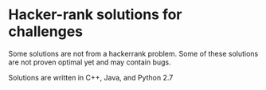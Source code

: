 # Hacker-rank solutions for challenges
Some solutions are not from a hackerrank problem.
Some of these solutions are not proven optimal yet and may contain bugs.

Solutions are written in C++, Java, and Python 2.7

